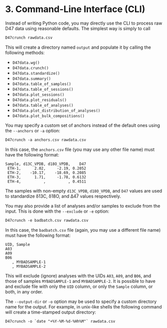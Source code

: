 # 3. Command-Line Interface (CLI)

Instead of writing Python code, you may directly use the CLI to process raw D47 data using reasonable defaults. The simplest way is simply to call

```txt
D47crunch rawdata.csv
```

This will create a directory named `output` and populate it by calling the following methods:

* `D47data.wg()`
* `D47data.crunch()`
* `D47data.standardize()`
* `D47data.summary()`
* `D47data.table_of_samples()`
* `D47data.table_of_sessions()`
* `D47data.plot_sessions()`
* `D47data.plot_residuals()`
* `D47data.table_of_analyses()`
* `D47data.plot_distribution_of_analyses()`
* `D47data.plot_bulk_compositions()`

You may specify a custom set of anchors instead of the default ones using the `--anchors` or `-a` option:

```txt
D47crunch -a anchors.csv rawdata.csv
```

In this case, the `anchors.csv` file (you may use any other file name) must have the following format:

```csv
Sample, d13C_VPDB, d18O_VPDB,    D47
 ETH-1,      2.02,     -2.19, 0.2052
 ETH-2,    -10.17,    -18.69, 0.2085
 ETH-3,      1.71,     -1.78, 0.6132
 ETH-4,          ,          , 0.4511
```
 
The samples with non-empty `d13C_VPDB`, `d18O_VPDB`, and `D47` values are used to standardize δ13C, δ18O, and Δ47 values respectively.

You may also provide a list of analyses and/or samples to exclude from the input. This is done with the `--exclude` or `-e` option:

```txt
D47crunch -e badbatch.csv rawdata.csv
```

In this case, the `badbatch.csv` file (again, you may use a different file name) must have the following format:

```csv
UID, Sample
A03
A09
B06
   , MYBADSAMPLE-1
   , MYBADSAMPLE-2
```

This will exclude (ignore) analyses with the UIDs `A03`, `A09`, and `B06`, and those of samples `MYBADSAMPLE-1` and `MYBADSAMPLE-2`. It is possible to have and exclude file with only the `UID` column, or only the `Sample` column, or both, in any order.

The `--output-dir` or `-o` option may be used to specify a custom directory name for the output. For example, in unix-like shells the following command will create a time-stamped output directory:

```txt
D47crunch -o `date "+%Y-%M-%d-%Hh%M"` rawdata.csv
```
